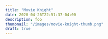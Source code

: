 ```yaml
---
title: "Movie Knight"
date: 2020-04-26T22:51:37-04:00
description: foo
thumbnail: "/images/movie-knight-thumb.png"
draft: true
---
```



